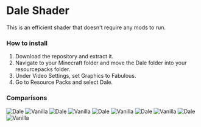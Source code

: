 # Dale Shader
This is an efficient shader that doesn't require any mods to run.

### How to install
1. Download the repository and extract it.
2. Navigate to your Minecraft folder and move the Dale folder into your resourcepacks folder.
3. Under Video Settings, set Graphics to Fabulous.
4. Go to Resource Packs and select Dale.

### Comparisons
![Dale](https://user-images.githubusercontent.com/62495822/107152434-213b9400-6968-11eb-976c-39d344d3e71c.png)
![Vanilla](https://user-images.githubusercontent.com/62495822/107152435-239dee00-6968-11eb-9376-cc1c3b480555.png)
![Dale](https://user-images.githubusercontent.com/62495822/107154084-53052880-6971-11eb-905b-318f9807db01.png)
![Vanilla](https://user-images.githubusercontent.com/62495822/107154086-56001900-6971-11eb-8896-2d1780b7b1cc.png)
![Dale](https://user-images.githubusercontent.com/62495822/107154090-5ac4cd00-6971-11eb-872d-e389c6411e19.png)
![Vanilla](https://user-images.githubusercontent.com/62495822/107154089-58fb0980-6971-11eb-8060-6d0354d760bc.png)
![Dale](https://user-images.githubusercontent.com/62495822/107154418-1d613f00-6973-11eb-9617-4f77842ee1a8.png)
![Vanilla](https://user-images.githubusercontent.com/62495822/107154419-1f2b0280-6973-11eb-91cc-a234098a809f.png)
![Dale](https://user-images.githubusercontent.com/62495822/107154096-5f898100-6971-11eb-9d56-a7cc464bef50.png)
![Vanilla](https://user-images.githubusercontent.com/62495822/107154092-5e585400-6971-11eb-8424-556a346d255b.png)
